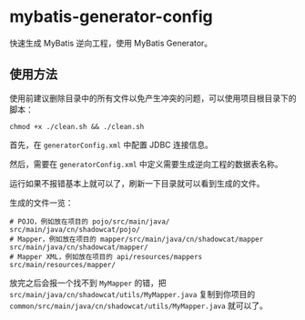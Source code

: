 # mybatis-generator-config

快速生成 MyBatis 逆向工程，使用 MyBatis Generator。

## 使用方法

使用前建议删除目录中的所有文件以免产生冲突的问题，可以使用项目根目录下的脚本：

```
chmod +x ./clean.sh && ./clean.sh
```

首先，在 `generatorConfig.xml` 中配置 JDBC 连接信息。

然后，需要在 `generatorConfig.xml` 中定义需要生成逆向工程的数据表名称。

运行如果不报错基本上就可以了，刷新一下目录就可以看到生成的文件。

生成的文件一览：

```
# POJO，例如放在项目的 pojo/src/main/java/
src/main/java/cn/shadowcat/pojo/
# Mapper，例如放在项目的 mapper/src/main/java/cn/shadowcat/mapper
src/main/java/cn/shadowcat/mapper/
# Mapper XML，例如放在项目的 api/resources/mappers
src/main/resources/mapper/
```

放完之后会报一个找不到 `MyMapper` 的错，把 `src/main/java/cn/shadowcat/utils/MyMapper.java` 复制到你项目的 `common/src/main/java/cn/shadowcat/utils/MyMapper.java` 就可以了。
